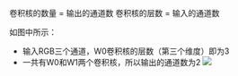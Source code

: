 
卷积核的数量 = 输出的通道数
卷积核的层数 = 输入的通道数

如图中所示：
- 输入RGB三个通道，W0卷积核的层数（第三个维度）即为3
- 一共有W0和W1两个卷积核，所以输出的通道数为2
![](Pasted%20image%2020240808225256.png)